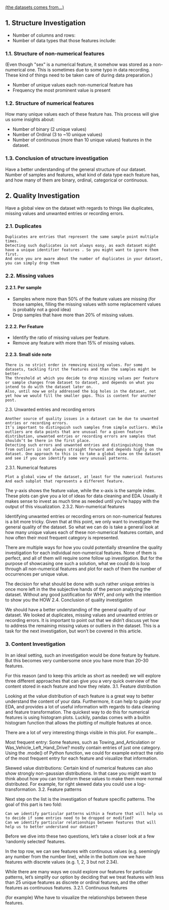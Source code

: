 [(the datasets comes from...)](https://github.com/akimwong/1_OnPremise/tree/main/Journey/001/03_Regression/01_Titanic/)

## 1. Structure Investigation

- Number of columns and rows:
- Number of data types that those features include:

### 1.1. Structure of non-numerical features

(Even though "sex" is a numerical feature, it somehow was stored as a non-numerical one. This is sometimes due to some typo in data recording. These kind of things need to be taken care of during data preparation.)

- Number of unique values each non-numerical feature has
- Frequency the most prominent value is present

### 1.2. Structure of numerical features

How many unique values each of these feature has. This process will give us some insights about:

- Number of binary (2 unique values)
- Number of Ordinal (3 to ~10 unique values)
- Number of continuous (more than 10 unique values) features in the dataset.

### 1.3. Conclusion of structure investigation

Have a better understanding of the general structure of our dataset.
Number of samples and features, what kind of data type each feature has, and how many of them are binary, ordinal, categorical or continuous.

## 2. Quality Investigation

Have a global view on the dataset with regards to things like duplicates, missing values and unwanted entries or recording errors.

### 2.1. Duplicates

    Duplicates are entries that represent the same sample point multiple times.
    Detecting such duplicates is not always easy, as each dataset might have a unique identifier features . So you might want to ignore them first.
    And once you are aware about the number of duplicates in your dataset, you can simply drop them

### 2.2. Missing values

#### 2.2.1. Per sample

- Samples where more than 50% of the feature values are missing (for those samples, filling the missing values with some replacement values is probably not a good idea)
- Drop samples that have more than 20% of missing values.

#### 2.2.2. Per Feature

- Identify the ratio of missing values per feature.
- Remove any feature with more than 15% of missing values.

#### 2.2.3. Small side note

    There is no strict order in removing missing values. For some datasets, tackling first the features and than the samples might be better.
    The threshold at which you decide to drop missing values per feature or sample changes from dataset to dataset, and depends on what you intend to do with the dataset later on.
    Also, until now we only addressed the big holes in the dataset, not yet how we would fill the smaller gaps. This is content for another post.

2.3. Unwanted entries and recording errors

    Another source of quality issues in a dataset can be due to unwanted entries or recording errors.
    It’s important to distinguish such samples from simple outliers. While outliers are data points that are unusual for a given feature distribution, unwanted entries or recording errors are samples that shouldn’t be there in the first place.
    Detecting such errors and unwanted entries and distinguishing them from outliers is not always straight forward and depends highly on the dataset. One approach to this is to take a global view on the dataset and see if you can identify some very unusual patterns.

2.3.1. Numerical features

    Plot a global view of the dataset, at least for the numerical features
    And each subplot that represents a different feature.

The y-axis shows the feature value, while the x-axis is the sample index.
These plots can give you a lot of ideas for data cleaning and EDA.
Usually it makes sense to invest as much time as needed until you’re happy with the output of this visualization.
2.3.2. Non-numerical features

Identifying unwanted entries or recording errors on non-numerical features is a bit more tricky. Given that at this point, we only want to investigate the general quality of the dataset. So what we can do is take a general look at how many unique values each of these non-numerical features contain, and how often their most frequent category is represented.

There are multiple ways for how you could potentially streamline the quality investigation for each individual non-numerical features. None of them is perfect, and all of them will require some follow up investigation. But for the purpose of showcasing one such a solution, what we could do is loop through all non-numerical features and plot for each of them the number of occurrences per unique value.

The decision for what should be done with such rather unique entries is once more left in the the subjective hands of the person analyzing the dataset. Without any good justification for WHY, and only with the intention to show you the HOW
2.4. Conclusion of quality investigation

We should have a better understanding of the general quality of our dataset.
We looked at duplicates, missing values and unwanted entries or recording errors. It is important to point out that we didn’t discuss yet how to address the remaining missing values or outliers in the dataset. This is a task for the next investigation, but won’t be covered in this article.

### 3. Content Investigation

In an ideal setting, such an investigation would be done feature by feature. But this becomes very cumbersome once you have more than 20–30 features.

For this reason (and to keep this article as short as needed) we will explore three different approaches that can give you a very quick overview of the content stored in each feature and how they relate.
3.1. Feature distribution

Looking at the value distribution of each feature is a great way to better understand the content of your data. Furthermore, it can help to guide your EDA, and provides a lot of useful information with regards to data cleaning and feature transformation. The quickest way to do this for numerical features is using histogram plots. Luckily, pandas comes with a builtin histogram function that allows the plotting of multiple features at once.

There are a lot of very interesting things visible in this plot. For example…

Most frequent entry: Some features, such as Towing_and_Articulation or Was_Vehicle_Left_Hand_Drive? mostly contain entries of just one category. Using the .mode() of Python function, we could for example extract the ratio of the most frequent entry for each feature and visualize that information.

Skewed value distributions: Certain kind of numerical features can also show strongly non-gaussian distributions. In that case you might want to think about how you can transform these values to make them more normal distributed. For example, for right skewed data you could use a log-transformation.
3.2. Feature patterns

Next step on the list is the investigation of feature specific patterns. The goal of this part is two fold:

    Can we identify particular patterns within a feature that will help us to decide if some entries need to be dropped or modified?
    Can we identify particular relationships between features that will help us to better understand our dataset?

Before we dive into these two questions, let’s take a closer look at a few ‘randomly selected’ features.

In the top row, we can see features with continuous values (e.g. seemingly any number from the number line), while in the bottom row we have features with discrete values (e.g. 1, 2, 3 but not 2.34).

While there are many ways we could explore our features for particular patterns, let’s simplify our option by deciding that we treat features with less than 25 unique features as discrete or ordinal features, and the other features as continuous features.
3.2.1. Continuous features

(for example) Whe have to visualize the relationships between these features.





